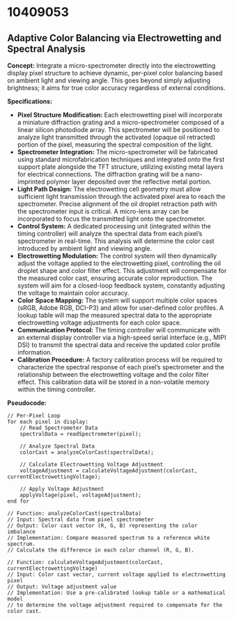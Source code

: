 # 10409053

## Adaptive Color Balancing via Electrowetting and Spectral Analysis

**Concept:** Integrate a micro-spectrometer directly into the electrowetting display pixel structure to achieve dynamic, per-pixel color balancing based on ambient light and viewing angle. This goes beyond simply adjusting brightness; it aims for true color accuracy regardless of external conditions.

**Specifications:**

*   **Pixel Structure Modification:** Each electrowetting pixel will incorporate a miniature diffraction grating and a micro-spectrometer composed of a linear silicon photodiode array. This spectrometer will be positioned to analyze light transmitted *through* the activated (opaque oil retracted) portion of the pixel, measuring the spectral composition of the light.
*   **Spectrometer Integration:** The micro-spectrometer will be fabricated using standard microfabrication techniques and integrated *onto* the first support plate alongside the TFT structure, utilizing existing metal layers for electrical connections. The diffraction grating will be a nano-imprinted polymer layer deposited over the reflective metal portion.
*   **Light Path Design:** The electrowetting cell geometry must allow sufficient light transmission through the activated pixel area to reach the spectrometer. Precise alignment of the oil droplet retraction path with the spectrometer input is critical. A micro-lens array can be incorporated to focus the transmitted light onto the spectrometer.
*   **Control System:** A dedicated processing unit (integrated within the timing controller) will analyze the spectral data from each pixel’s spectrometer in real-time. This analysis will determine the color cast introduced by ambient light and viewing angle.
*   **Electrowetting Modulation:** The control system will then dynamically adjust the voltage applied to the electrowetting pixel, controlling the oil droplet shape and color filter effect. This adjustment will compensate for the measured color cast, ensuring accurate color reproduction. The system will aim for a closed-loop feedback system, constantly adjusting the voltage to maintain color accuracy.
*   **Color Space Mapping:** The system will support multiple color spaces (sRGB, Adobe RGB, DCI-P3) and allow for user-defined color profiles. A lookup table will map the measured spectral data to the appropriate electrowetting voltage adjustments for each color space.
*   **Communication Protocol:** The timing controller will communicate with an external display controller via a high-speed serial interface (e.g., MIPI DSI) to transmit the spectral data and receive the updated color profile information.
*   **Calibration Procedure:** A factory calibration process will be required to characterize the spectral response of each pixel’s spectrometer and the relationship between the electrowetting voltage and the color filter effect. This calibration data will be stored in a non-volatile memory within the timing controller.

**Pseudocode:**

```
// Per-Pixel Loop
for each pixel in display:
    // Read Spectrometer Data
    spectralData = readSpectrometer(pixel);

    // Analyze Spectral Data
    colorCast = analyzeColorCast(spectralData);

    // Calculate Electrowetting Voltage Adjustment
    voltageAdjustment = calculateVoltageAdjustment(colorCast, currentElectrowettingVoltage);

    // Apply Voltage Adjustment
    applyVoltage(pixel, voltageAdjustment);
end for

// Function: analyzeColorCast(spectralData)
// Input: Spectral data from pixel spectrometer
// Output: Color cast vector (R, G, B) representing the color imbalance
// Implementation: Compare measured spectrum to a reference white spectrum.
// Calculate the difference in each color channel (R, G, B).

// Function: calculateVoltageAdjustment(colorCast, currentElectrowettingVoltage)
// Input: Color cast vector, current voltage applied to electrowetting pixel
// Output: Voltage adjustment value
// Implementation: Use a pre-calibrated lookup table or a mathematical model
// to determine the voltage adjustment required to compensate for the color cast.
```